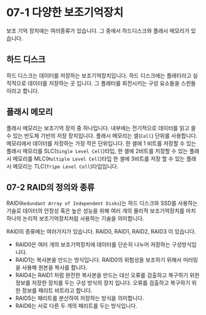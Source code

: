 # 07-1 다양한 보조기억장치
보조 기억 장치에는 여러종류가 있습니다. 그 중에서 하드디스크와 플래시 메모리가 있습니다.

## 하드 디스크
하드 디스크는 데이터를 저장하는 보조기억장치입니다. 하드 디스크에는 플래터라고 실직적으로 데이터를 저장하는 곳 입니다. 그 플래터를 회전시키는 구성 요소들을 스핀들이라고 합니다.


## 플래시 메모리
플래시 메모리는 보조기억 장치 중 하나입니다. 
내부에는 전기적으로 데이터를 읽고 쓸 수 있는 반도체 기반의 저장 장치입니다.
플래시 메모리는 셀(`Cell`) 단위를 사용합니다. 메모리에서 데이터를 저장하는 가장 작은 단위입니다.
한 셀에 1 비트를 저장할 수 있는 플래시 메모리를 SLC(`Single Level Cell`)타입, 한 셀에 2비트를 저장할 수 있는 플래시 메모리를 MLC(`Multiple Level Cell`)타입
한 셀에 3비트를 저장 할 수 있는 플래시 메모리는 TLC(`Tripe Level Cell`)타입입니다.

## 07-2 RAID의 정의와 종류
RAID(`Redundant Array of Independent Disks`)는 하드 디스크와 SSD를 사용하는 기술로 데이터의 안정성 혹은 높은 성능을 위해 여러 개의 물리적 보조기억장치를 마치 하나의 논리적 보조기억장치처럼 사용하는 기술을 의미합니다.

RAID의 종류에는 여러가지가 있습니다.
RAID0, RAID1, RAID2, RAID3 이 있습니다.
- RAID0은 여러 개의 보조기억장치에 데이터를 단순히 나누어 저장하는 구성방식입니다.
- RAID1는 복사본을 만드는 방식입니다. RAID0의 위험성을 보조하기 위해서 미러링을 사용해 원본을 복사를 합니다.
- RAID4는 RAID1 처럼 완전한 복사본을 만드는 대신 오류를 검출하고 복구하기 위한 정보를 저장한 장치를 두는 구성 방식의 장치 입니다.  오류를 검출하고 복구하기 위한 정보를 패리트 비트라고 합니다.
- RAID5는 패리트를 분산하여 저장하는 방식을 의미합니다.
- RAID6는 서로 다른 두 개의 패리트를 두는 방식입니다.
